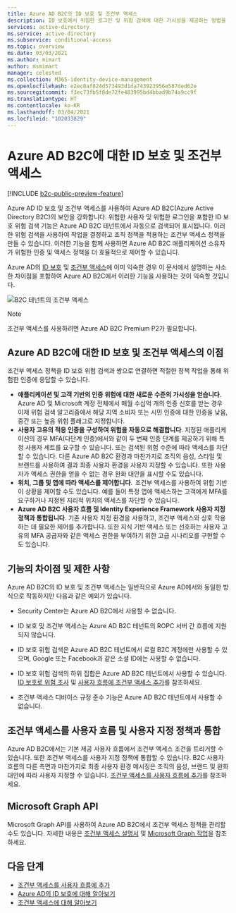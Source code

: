 ```yaml
---
title: Azure AD B2C의 ID 보호 및 조건부 액세스
description: ID 보호에서 위험한 로그인 및 위험 검색에 대한 가시성을 제공하는 방법을 알아봅니다. 조건부 액세스를 통해 Azure AD B2C 테넌트에서 위험 이벤트를 기반으로 하는 조직 정책을 적용하는 방법을 알아봅니다.
services: active-directory
ms.service: active-directory
ms.subservice: conditional-access
ms.topic: overview
ms.date: 03/03/2021
ms.author: mimart
author: msmimart
manager: celested
ms.collection: M365-identity-device-management
ms.openlocfilehash: e2ec8af824d573493d1da743923956e587ded62e
ms.sourcegitcommit: f3ec73fb5f8de72fe483995bd4bbad9b74a9cc9f
ms.translationtype: HT
ms.contentlocale: ko-KR
ms.lasthandoff: 03/04/2021
ms.locfileid: "102033829"
---
```

# <a name="identity-protection-and-conditional-access-for-azure-ad-b2c"></a>Azure AD B2C에 대한 ID 보호 및 조건부 액세스

[!INCLUDE [b2c-public-preview-feature](../../includes/active-directory-b2c-public-preview.md)]

Azure AD ID 보호 및 조건부 액세스를 사용하여 Azure AD B2C(Azure Active Directory B2C)의 보안을 강화합니다. 위험한 사용자 및 위험한 로그인을 포함한 ID 보호 위험 검색 기능은 Azure AD B2C 테넌트에서 자동으로 검색되어 표시됩니다. 이러한 위험 검색을 사용하여 작업을 결정하고 조직 정책을 적용하는 조건부 액세스 정책을 만들 수 있습니다. 이러한 기능을 함께 사용하면 Azure AD B2C 애플리케이션 소유자가 위험한 인증 및 액세스 정책을 더 효율적으로 제어할 수 있습니다.
  
Azure AD의 [ID 보호](../active-directory/identity-protection/overview-identity-protection.md) 및 [조건부 액세스](../active-directory/conditional-access/overview.md)에 이미 익숙한 경우 이 문서에서 설명하는 사소한 차이점을 포함하여 Azure AD B2C에서 이러한 기능을 사용하는 것이 익숙할 것입니다.

![B2C 테넌트의 조건부 액세스](media/conditional-access-identity-protection-overview/conditional-access-b2c.png)

> [!NOTE]
> 조건부 액세스를 사용하려면 Azure AD B2C Premium P2가 필요합니다.

## <a name="benefits-of-identity-protection-and-conditional-access-for-azure-ad-b2c"></a>Azure AD B2C에 대한 ID 보호 및 조건부 액세스의 이점  

조건부 액세스 정책을 ID 보호 위험 검색과 쌍으로 연결하면 적절한 정책 작업을 통해 위험한 인증에 응답할 수 있습니다.

- **애플리케이션 및 고객 기반의 인증 위험에 대한 새로운 수준의 가시성을 얻습니다**. Azure AD 및 Microsoft 계정 전체에서 매월 수십억 개의 인증 신호를 받는 경우 이제 위험 검색 알고리즘에서 해당 지역 소비자 또는 시민 인증에 대한 인증을 낮음, 중간 또는 높음 위험 플래그로 지정합니다.
- **사용자 고유의 적응 인증을 구성하여 위험을 자동으로 해결합니다**. 지정된 애플리케이션의 경우 MFA(다단계 인증)에서와 같이 두 번째 인증 단계를 제공하기 위해 특정 사용자 세트를 요구할 수 있습니다. 또는 검색된 위험 수준에 따라 액세스를 차단할 수 있습니다. 다른 Azure AD B2C 환경과 마찬가지로 조직의 음성, 스타일 및 브랜드를 사용하여 결과 최종 사용자 환경을 사용자 지정할 수 있습니다. 또한 사용자가 액세스 권한을 얻을 수 없는 경우 완화 대안을 표시할 수도 있습니다.
- **위치, 그룹 및 앱에 따라 액세스를 제어합니다**.  조건부 액세스를 사용하여 위험 기반이 상황을 제어할 수도 있습니다. 예를 들어 특정 앱에 액세스하는 고객에게 MFA를 요구하거나 지정된 지리적 위치의 액세스를 차단할 수 있습니다.
- **Azure AD B2C 사용자 흐름 및 Identity Experience Framework 사용자 지정 정책과 통합됩니다**. 기존 사용자 지정 환경을 사용하고, 조건부 액세스와 상호 작용하는 데 필요한 제어를 추가합니다. 또한 지식 기반 액세스 또는 선호하는 사용자 고유의 MFA 공급자와 같은 액세스 권한을 부여하기 위한 고급 시나리오를 구현할 수도 있습니다.

## <a name="feature-differences-and-limitations"></a>기능의 차이점 및 제한 사항

Azure AD B2C의 ID 보호 및 조건부 액세스는 일반적으로 Azure AD에서와 동일한 방식으로 작동하지만 다음과 같은 예외가 있습니다.

- Security Center는 Azure AD B2C에서 사용할 수 없습니다.

- ID 보호 및 조건부 액세스는 Azure AD B2C 테넌트의 ROPC 서버 간 흐름에 지원되지 않습니다.

- ID 보호 위험 검색은 Azure AD B2C 테넌트에서 로컬 B2C 계정에만 사용할 수 있으며, Google 또는 Facebook과 같은 소셜 ID에는 사용할 수 없습니다.

- ID 보호 위험 검색의 하위 집합은 Azure AD B2C 테넌트에서 사용할 수 있습니다. [ID 보호로 위험 조사](identity-protection-investigate-risk.md) 및 [사용자 흐름에 조건부 액세스 추가](conditional-access-user-flow.md)를 참조하세요.

- 조건부 액세스 디바이스 규정 준수 기능은 Azure AD B2C 테넌트에서 사용할 수 없습니다.


## <a name="integrate-conditional-access-with-user-flows-and-custom-policies"></a>조건부 액세스를 사용자 흐름 및 사용자 지정 정책과 통합

Azure AD B2C에서는 기본 제공 사용자 흐름에서 조건부 액세스 조건을 트리거할 수 있습니다. 또한 조건부 액세스를 사용자 지정 정책에 통합할 수 있습니다. B2C 사용자 흐름의 다른 측면과 마찬가지로 최종 사용자 환경 메시징은 조직의 음성, 브랜드 및 완화 대안에 따라 사용자 지정할 수 있습니다. [조건부 액세스를 사용자 흐름에 추가](conditional-access-user-flow.md)를 참조하세요.

## <a name="microsoft-graph-api"></a>Microsoft Graph API

Microsoft Graph API를 사용하여 Azure AD B2C에서 조건부 액세스 정책을 관리할 수도 있습니다. 자세한 내용은 [조건부 액세스 설명서](../active-directory/conditional-access/overview.md) 및 [Microsoft Graph 작업](microsoft-graph-operations.md#conditional-access)을 참조하세요.

## <a name="next-steps"></a>다음 단계

- [조건부 액세스를 사용자 흐름에 추가](conditional-access-user-flow.md)
- [Azure AD의 ID 보호에 대해 알아보기](../active-directory/identity-protection/overview-identity-protection.md)
- [조건부 액세스에 대해 알아보기](../active-directory/conditional-access/overview.md)